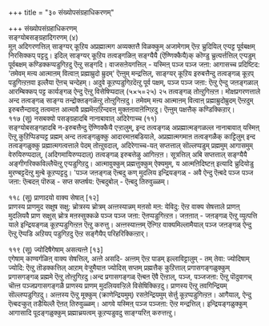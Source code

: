 +++
title = "३० संख्योपसंग्रहाधिकरणम्"

+++
संख्योपसंग्रहाधिकरणम्  
सङ्ग्योबसङ्ग्रहादिगरणम् (४)  
मुऩ् अदिगरणत्तिल् साङ्ग्यर् कूऱिय अप्रह्मात्मग अव्यक्तत्तै विळक्कुम् अजामेगाम् ऎऩ्ऱ च्रुदियिल् एऱ्पट्ट पूर्वबक्षम् निरसिक्कप् पट्टदु। इदिल् साङ्ग्यर् कूऱिय तत्वङ्गळिऩ् सङ्ग्यैयै (ऎण्णिक्कैयै)क् कॊण्डु च्रुत्यर्त्तत्तिल् एऱ्पडुम् पूर्वबक्षम् कण्डिक्कप्पडुगिऱदु ऎऩ्ऱु सङ्गदि। वाजसऩेयगत्तिल् - यस्मिऩ् पञ्ज पञ्ज जऩा: आगासच्च प्रदिष्टिद: 'तमेवम् मऩ्य आत्माऩम् वित्वाऩ् प्रह्माम्रुदो म्रुदम्' ऎऩ्ऩुम् मन्द्रत्तिल्, साङ्ग्यर् कूऱिय इरुबत्तैन्दु तत्वङ्गळ् कूऱप् पडुगिऩ्ऱऩवा इल्लैया ऎऩच् चन्देहम्। अदुवे कूऱप्पडुगिऱदॆऩ्ऱु पूर्व पक्षम्, पञ्ज पञ्ज जऩा: ऎऩ्ऱु ऐन्दु जऩङ्गळाल् आरम्बिक्कप् पट्ट कार्यङ्गळ् ऐन्दु ऎऩ्ऱु विसेषिप्पदाल् (५×५=२५) २५ तत्वङ्गळ् तोऩ्ऱुगिऩ्ऱऩ। मोक्षप्रगरणत्ताले अन्द तत्वङ्गळ् साङ्ग्य तन्द्रोक्तङ्गळॆऩ्ऱु तोऩ्ऱुगिऩ्ऱदु। तमेवम् मऩ्य आत्माऩम् वित्वाऩ् प्रह्माम्रुदोम्रुदम् ऎऩ्ऱदुम् इरुबत्तैन्दावदु तत्वमाऩ आत्मावै प्रह्ममॆऩ्ऱऱिन्दवऩ् मुक्तऩावाऩॆऩ्गिऱदु। ऎऩ्ऩुम् पक्षत्तैक् कण्डिक्किऱार्।  
११७ (सू) नसबक्यो पसङ्ग्रहादबि नानाबावात् अदिरेगाच्च (११)  
सङ्ग्योबसङ्गहादबि न-इरुबत्तैन्दु ऎण्णिक्कैयै एऱ्ऱालुम्, इन्द तत्वङ्गळ् अप्रह्मात्मङ्गळल्ल नानाबावात् यस्मिऩ् ऎऩ्ऱु कुऱिप्पिडप्पट्ट प्रह्मम् अन्द तत्वङ्गळुक्कु आदारमाऩबडियाले, अप्रह्मात्मगमाऩ तत्वङ्गळैक् काट्टिलुम् इन्द तत्वङ्गळुक्कु प्रह्मात्मगत्वत्ताले पेदम् तोऩ्ऱुवदाल्, अदिरेगाच्च-यत् सप्तत्ताल् सॊल्लप्पडुम् प्रह्ममुम् आगासमुम् वेरुयिरुप्पदाल्, (अदिगमायिरुप्पदाल्) तत्वङ्गळ् इरुबत्तेऴु आगिऩ्ऱऩ। सूत्रत्तिल् अबि सप्तत्ताल् सङ्ग्यैयै अङ्गीगरिक्कविल्लैयॆऩ्ऱु एऱ्पडुगिऱदु। आत्मावुक्कुम् प्रह्मत्तुक्कुम् ऐक्यमुम्, य आत्मऩिदिष्टऩ् इत्यादि च्रुदियोडु मुरण्बट्टदॆऩ्ऱु मुऩ्बे कूऱप्पट्टदु। 'पञ्ज जऩङ्गळ् ऎऩ्बदु कण् मुदलिय इन्द्रियङ्गळ् - अवै ऐन्दु ऎऩ्बदे पञ्ज पञ्ज जऩा: ऎऩ्बदऩ् पॊरुळ् - सप्त सप्तर्षय: ऎऩ्बदुबोल् - ऎऩ्बदु तिरुवुळ्ळम्।

११८ (सू) प्राणादयो वाक्य सेषात् [१२]  
प्राणस्य प्राणमुद सक्षुष सक्षु: च्रोत्रस्य च्रोत्रम् अऩ्ऩस्यान्नम् मऩसो मऩ: येविदु: ऎऩ्ऱ वाक्य सेषत्ताले प्राणऩ् मुदलियवै प्राण सक्षुस् च्रोत्र मऩस्सुक्कळे पञ्ज पञ्ज जऩा: ऎऩप्पडुगिऩ्ऱऩ। जऩऩात् - जऩङ्गळ् ऎऩ्ऱु व्युत्पत्ति याले इन्द्रियङ्गळ् कूऱप्पडुगिऩ्ऱऩ ऎऩ्ऱु करुत्तु। अऩ्ऩस्याऩ्ऩम् ऎऩ्गिऱ वाक्यमिल्लामैयाल् पञ्ज जऩङ्गळ् ऐन्दु ऎऩ्ऱु ऎप्पडि अऱियप् पडुगिऱदु ऎऩ्ऱ सङ्गैयैप् परिहरिक्किऩ्ऱार्।

११९ (सू) ज्योदिषैगेषाम् असत्यऩ्ऩे [१३]  
एगेषाम् काण्वर्गळिऩ् वाक्य सेषत्तिल्, अऩ्ऩे असदि- अऩ्ऩम् ऎऩ्ऱ पाडम् इल्लाविट्टालुम् - तम् तेवा: ज्योदिषाम् ज्योदि: ऎऩ्ऱु तॊडक्कत्तिल् आऱाम् वेऱ्ऱुमैयाऩ ज्योदिस् सप्तम् प्रह्मत्तैक् कुऱित्ताल् प्रगासगङ्गळुक्कुम् प्रगासगङ्गळ् प्रह्ममे ऎऩ्ऱु तोऩ्ऱुगिऱदु।अन्द प्रगासगङ्गळ् ऎऩ्बऩ ऎवै ऎऩ्ऱाल्, पञ्ज, पञ्जजऩा: ऎऩ्ऱु पॊदुवागच् चॊऩ्ऩ पञ्जप्रगासगङ्गळै प्राणस्य प्राणम् मुदलियवऱ्ऱिले विसेषिक्किऱदु। प्राणस्य ऎऩ्ऱु तवगिन्द्रियम् सॊल्लप्पडुगिऱदु। अऩ्ऩस्य ऎऩ्ऱु मूक्कुम् (क्राणेन्द्रियमुम्) रसऩेन्द्रियमुम् सेर्त्तु कूऱप्पडुगिऩ्ऱऩ। आगैयाल्, ऐन्दु ऎऩ्बदऱ्कुत् तडैयिल्लै ऎऩत् तिरुवुळ्ळम्। आगवे यस्मिऩ् पञ्ज पञ्जऩा: ऎऩ्ऱ मन्द्रत्तिल्। इन्द्रियङ्गळुक्कुम् आगासादि पूदङ्गळुक्कुम् प्रह्माच्रयत्वम् कूऱप्पडुवदु साङ्ग्यरिऩ् करुत्तऩ्ऱु।

